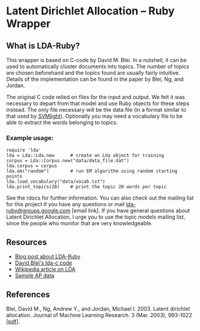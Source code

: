 # Latent Dirichlet Allocation – Ruby Wrapper

## What is LDA-Ruby?

This wrapper is based on C-code by David M. Blei. In a nutshell, it can be used to automatically cluster documents into topics. The number of topics are chosen beforehand and the topics found are usually fairly intuitive. Details of the implementation can be found in the paper by Blei, Ng, and Jordan.

The original C code relied on files for the input and output. We felt it was necessary to depart from that model and use Ruby objects for these steps instead. The only file necessary will be the data file (in a format similar to that used by [SVMlight][svmlight]). Optionally you may need a vocabulary file to be able to extract the words belonging to topics.

### Example usage:

    require 'lda'
    lda = Lda::Lda.new      # create an Lda object for training
    corpus = Lda::Corpus.new("data/data_file.dat")
    lda.corpus = corpus
    lda.em("random")        # run EM algorithm using random starting points
    lda.load_vocabulary("data/vocab.txt")
    lda.print_topics(20)    # print the topic 20 words per topic

See the rdocs for further information. You can also check out the mailing list for this project if you have any questions or mail lda-ruby@groups.google.com [email link]. If you have general questions about Latent Dirichlet Allocation, I urge you to use the topic models mailing list, since the people who monitor that are very knowledgeable.

## Resources


+ [Blog post about LDA-Ruby][lda-ruby]
+ [David Blei's lda-c code][blei]
+ [Wikipedia article on LDA][wikipedia]
+ [Sample AP data][ap-data]


## References

Blei, David M., Ng, Andrew Y., and Jordan, Michael I. 2003. Latent dirichlet allocation. Journal of Machine Learning Research. 3 (Mar. 2003), 993-1022 [[pdf][pdf]]. 

[svmlight]: http://svmlight.joachims.org
[lda-ruby]: http://mendicantbug.com/2008/11/17/lda-in-ruby/
[blei]: http://www.cs.princeton.edu/~blei/lda-c/
[wikipedia]: http://en.wikipedia.org/wiki/Latent_Dirichlet_allocation
[ap-data]: http://www.cs.princeton.edu/~blei/lda-c/ap.tgz
[pdf]: http://www.cs.princeton.edu/picasso/mats/BleiNgJordan2003_blei.pdf
